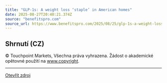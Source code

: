 ```yaml
---
title: "GLP-1s: A weight loss ‘staple’ in American homes"
date: 2025-08-27T20:40:21.374Z
source: "benefitspro.com"
source_url: https://www.benefitspro.com/2025/08/25/glp-1s-a-weight-loss-staple-in-american-homes/
---
```


## Shrnutí (CZ)
© Touchpoint Markets, Všechna práva vyhrazena. Žádost o akademické opětovné použití na www.copyright.

---

[Otevřít zdroj](https://www.benefitspro.com/2025/08/25/glp-1s-a-weight-loss-staple-in-american-homes/)
